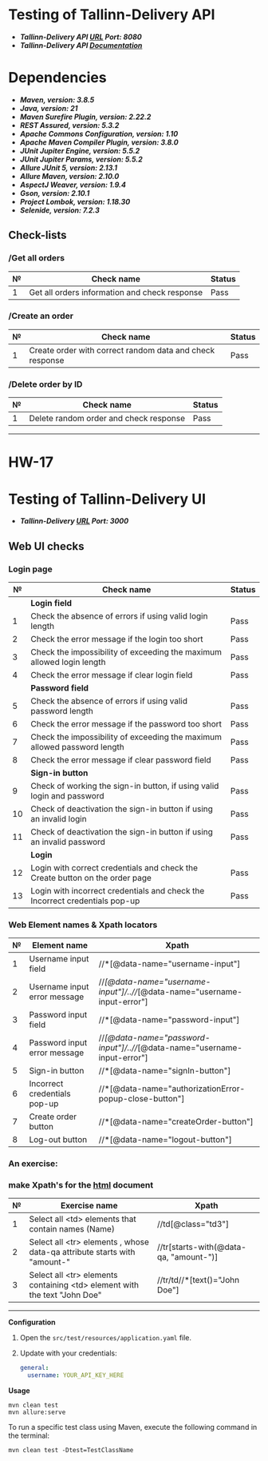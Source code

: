 # Testing of Tallinn-Delivery API

- ***Tallinn-Delivery API [URL](http://35.208.34.242:8080) Port: 8080***
- ***Tallinn-Delivery API [Documentation](http://35.208.34.242:8080/swagger-ui/index.html)***

# Dependencies

- ***Maven, version: 3.8.5***
- ***Java, version: 21***
- ***Maven Surefire Plugin, version: 2.22.2***
- ***REST Assured, version: 5.3.2***
- ***Apache Commons Configuration, version: 1.10***
- ***Apache Maven Compiler Plugin, version: 3.8.0***
- ***JUnit Jupiter Engine, version: 5.5.2***
- ***JUnit Jupiter Params, version: 5.5.2***
- ***Allure JUnit 5, version: 2.13.1***
- ***Allure Maven, version: 2.10.0***
- ***AspectJ Weaver, version: 1.9.4***
- ***Gson, version: 2.10.1***
- ***Project Lombok, version: 1.18.30***
- ***Selenide, version: 7.2.3***

## Check-lists

### /Get all orders

| № | Check name                                    | Status |
|---|-----------------------------------------------|--------|
| 1 | Get all orders information and check response | Pass   |

### /Create an order

| № | Check name                                               | Status |
|---|----------------------------------------------------------|--------|
| 1 | Create order with correct random data and check response | Pass   |

### /Delete order by ID

| № | Check name                             | Status |
|---|----------------------------------------|--------|
| 1 | Delete random order and check response | Pass   |

---

# HW-17

# Testing of Tallinn-Delivery UI

- ***Tallinn-Delivery [URL](http://35.208.34.242:3000) Port: 3000***

## Web UI checks

### Login page

| №  | Check name                                                                   | Status |
|----|------------------------------------------------------------------------------|--------|
|    | **Login field**                                                              |        |
| 1  | Check the absence of errors if using valid login length                      | Pass   |
| 2  | Check the error message if the login too short                               | Pass   |
| 3  | Check the impossibility of exceeding the maximum allowed login length        | Pass   |
| 4  | Check the error message if clear login field                                 | Pass   |
|    | **Password field**                                                           |        |
| 5  | Check the absence of errors if using valid password length                   | Pass   |
| 6  | Check the error message if the password too short                            | Pass   |
| 7  | Check the impossibility of exceeding the maximum allowed password length     | Pass   |
| 8  | Check the error message if clear password field                              | Pass   |
|    | **Sign-in button**                                                           |        |
| 9  | Check of working the sign-in button, if using valid login and password       | Pass   |
| 10 | Check of deactivation the sign-in button if using an invalid login           | Pass   |
| 11 | Check of deactivation the sign-in button if using an invalid password        | Pass   |
|    | **Login**                                                                    |        |
| 12 | Login with correct credentials and check the Create button on the order page | Pass   |
| 13 | Login with incorrect credentials and check the Incorrect credentials pop-up  | Pass   |

### Web Element names & Xpath locators

| № | Element name                 | Xpath                                                                     |
|---|------------------------------|---------------------------------------------------------------------------|
| 1 | Username input field         | //*[@data-name="username-input"]                                          |
| 2 | Username input error message | //*[@data-name="username-input"]/..//*[@data-name="username-input-error"] |
| 3 | Password input field         | //*[@data-name="password-input"]                                          |
| 4 | Password input error message | //*[@data-name="password-input"]/..//*[@data-name="username-input-error"] |
| 5 | Sign-in button               | //*[@data-name="signIn-button"]                                           |
| 6 | Incorrect credentials pop-up | //*[@data-name="authorizationError-popup-close-button"]                   |
| 7 | Create order button          | //*[@data-name="createOrder-button"]                                      |
| 8 | Log-out button               | //*[@data-name="logout-button"]                                           |

### An exercise:

### make Xpath's for the [html](https://drive.google.com/file/d/1GeOv7Az1KVdnVY99m2QsfOgcdt_Y_NpP/view?usp=sharing) document

| № | Exercise name                                                                 | Xpath                                  |
|---|-------------------------------------------------------------------------------|----------------------------------------|
| 1 | Select all \<td\> elements that contain names (Name)                          | //td[@class="td3"]                     |
| 2 | Select all \<tr\> elements , whose data-qa attribute starts with "amount-"    | //tr[starts-with(@data-qa, "amount-")] |
| 3 | Select all \<tr\> elements containing \<td\> element with the text "John Doe" | //tr/td//*[text()="John Doe"]          |

---

**Configuration**

1. Open the `src/test/resources/application.yaml` file.
2. Update with your credentials:

    ```yaml
    general:
      username: YOUR_API_KEY_HERE
    ```

**Usage**

```
mvn clean test  
mvn allure:serve 
```

To run a specific test class using Maven, execute the following command in the terminal:

```
mvn clean test -Dtest=TestClassName